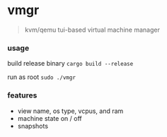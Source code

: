 # vmgr
> kvm/qemu tui-based virtual machine manager

### usage
build release binary
`cargo build --release`

run as root
`sudo ./vmgr`

### features
- view name, os type, vcpus, and ram
- machine state on / off
- snapshots
